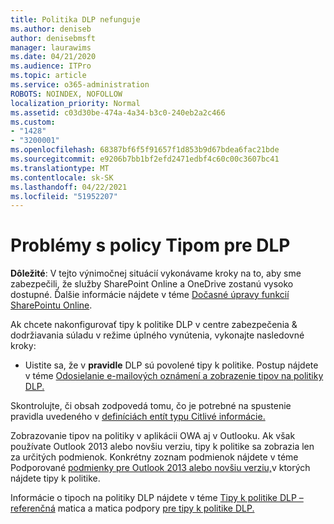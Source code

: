 ```yaml
---
title: Politika DLP nefunguje
ms.author: deniseb
author: denisebmsft
manager: laurawims
ms.date: 04/21/2020
ms.audience: ITPro
ms.topic: article
ms.service: o365-administration
ROBOTS: NOINDEX, NOFOLLOW
localization_priority: Normal
ms.assetid: c03d30be-474a-4a34-b3c0-240eb2a2c466
ms.custom:
- "1428"
- "3200001"
ms.openlocfilehash: 68387bf6f5f91657f1d853b9d67bdea6fac21bde
ms.sourcegitcommit: e9206b7bb1bf2efd2471edbf4c60c00c3607bc41
ms.translationtype: MT
ms.contentlocale: sk-SK
ms.lasthandoff: 04/22/2021
ms.locfileid: "51952207"
---
```

# <a name="dlp-policy-tip-issues"></a>Problémy s policy Tipom pre DLP

**Dôležité**: V tejto výnimočnej situácií vykonávame kroky na to, aby sme zabezpečili, že služby SharePoint Online a OneDrive zostanú vysoko dostupné. Ďalšie informácie nájdete v téme [Dočasné úpravy funkcií SharePointu Online](https://aka.ms/ODSPAdjustments).

Ak chcete nakonfigurovať tipy k politike DLP v centre zabezpečenia & dodržiavania súladu v režime úplného vynútenia, vykonajte nasledovné kroky:

- Uistite sa, že v **pravidle** DLP sú povolené tipy k politike. Postup nájdete v téme [Odosielanie e-mailových oznámení a zobrazenie tipov na politiky DLP.](https://docs.microsoft.com/microsoft-365/compliance/use-notifications-and-policy-tips)

Skontrolujte, či obsah zodpovedá tomu, čo je potrebné na spustenie pravidla uvedeného v [definíciách entít typu Citlivé informácie.](https://docs.microsoft.com/microsoft-365/compliance/sensitive-information-type-entity-definitions)

Zobrazovanie tipov na politiky v aplikácii OWA aj v Outlooku. Ak však používate Outlook 2013 alebo novšiu verziu, tipy k politike sa zobrazia len za určitých podmienok. Konkrétny zoznam podmienok nájdete v téme Podporované [podmienky pre Outlook 2013 alebo novšiu verziu,](https://docs.microsoft.com/microsoft-365/compliance/use-notifications-and-policy-tips)v ktorých nájdete tipy k politike.

Informácie o tipoch na politiky DLP nájdete v téme [Tipy k politike DLP – referenčná](https://docs.microsoft.com/microsoft-365/compliance/dlp-policy-tips-reference?view=o365-worldwide#support-matrix-for-dlp-policy-tips-across-microsoft-apps) matica a matica podpory [pre tipy k politike DLP.](https://docs.microsoft.com/microsoft-365/compliance/dlp-policy-tips-reference?view=o365-worldwide#support-matrix-for-dlp-policy-tips-across-microsoft-apps)